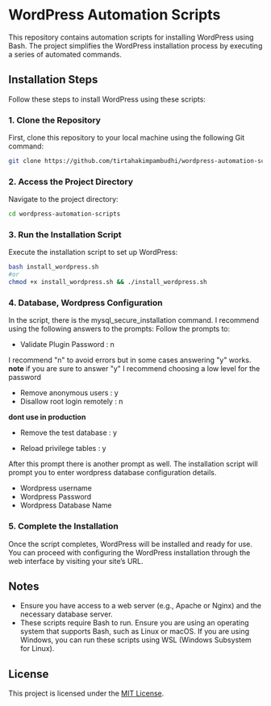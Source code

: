 # WordPress Automation Scripts

This repository contains automation scripts for installing WordPress using Bash. The project simplifies the WordPress installation process by executing a series of automated commands.

## Installation Steps

Follow these steps to install WordPress using these scripts:

### 1. Clone the Repository

First, clone this repository to your local machine using the following Git command:

```bash
git clone https://github.com/tirtahakimpambudhi/wordpress-automation-scripts.git
```

### 2. Access the Project Directory

Navigate to the project directory:

```bash
cd wordpress-automation-scripts
```

### 3. Run the Installation Script

Execute the installation script to set up WordPress:

```bash
bash install_wordpress.sh
#or
chmod +x install_wordpress.sh && ./install_wordpress.sh
```

### 4. Database, Wordpress Configuration

In the script, there is the mysql_secure_installation command. I recommend using the following answers to the prompts:
Follow the prompts to:
 - Validate Plugin Password : n
 
 I recommend "n" to avoid errors but in some cases answering "y" works. 
 **note** if you are sure to answer "y" I recommend choosing a low level for the password
 - Remove anonymous users : y
 - Disallow root login remotely : n

 **dont use in production** 
 - Remove the test database : y
 
 - Reload privilege tables : y
 
After this prompt there is another prompt as well. The installation script will prompt you to enter wordpress database configuration details. 
- Wordpress username
- Wordpress Password 
- Wordpress Database Name

### 5. Complete the Installation

Once the script completes, WordPress will be installed and ready for use. You can proceed with configuring the WordPress installation through the web interface by visiting your site’s URL.

## Notes

- Ensure you have access to a web server (e.g., Apache or Nginx) and the necessary database server.
- These scripts require Bash to run. Ensure you are using an operating system that supports Bash, such as Linux or macOS. If you are using Windows, you can run these scripts using WSL (Windows Subsystem for Linux).

## License

This project is licensed under the [MIT License](LICENSE.md).

